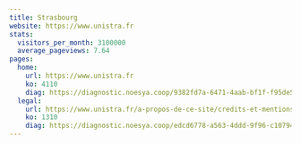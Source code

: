 ```yaml
---
title: Strasbourg
website: https://www.unistra.fr
stats:
  visitors_per_month: 3100000
  average_pageviews: 7.64
pages:
  home: 
    url: https://www.unistra.fr
    ko: 4110
    diag: https://diagnostic.noesya.coop/9382fd7a-6471-4aab-bf1f-f95de5171f5b
  legal: 
    url: https://www.unistra.fr/a-propos-de-ce-site/credits-et-mentions-legales
    ko: 1310
    diag: https://diagnostic.noesya.coop/edcd6778-a563-4ddd-9f96-c1079422bc87
---
```

